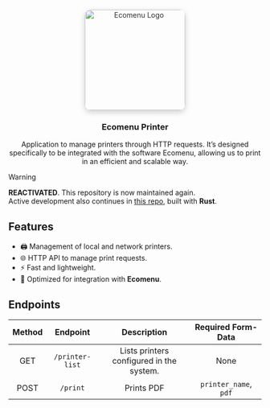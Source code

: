 <p align="center">
  <img src="https://saas.ecomenuapp.com/public/ecomenu-logo.jpg" width="200" alt="Ecomenu Logo" style="box-shadow: 0 4px 12px rgba(0,0,0,0.2); opacity: 0.9; border-radius: 12px;" />
</p>

<h3 align="center">Ecomenu Printer</h3>
<p align="center">Application to manage printers through HTTP requests. It’s designed specifically to be integrated with the software Ecomenu, allowing us to print in an efficient and scalable way.</p>

> [!WARNING]  
> **REACTIVATED**. This repository is now maintained again.  
> Active development also continues in [this repo](https://github.com/dotH3/ecomenu-printer-rust), built with **Rust**.

## Features

- 🖨️ Management of local and network printers.
- 🌐 HTTP API to manage print requests.
- ⚡️ Fast and lightweight.
- 🍔 Optimized for integration with **Ecomenu**.

## Endpoints

| Method |    Endpoint     |               Description                |  Required Form-Data   |
| :----: | :-------------: | :--------------------------------------: | :-------------------: |
|  GET   | `/printer-list` | Lists printers configured in the system. |         None          |
|  POST  |    `/print`     |                Prints PDF                | `printer_name`, `pdf` |
